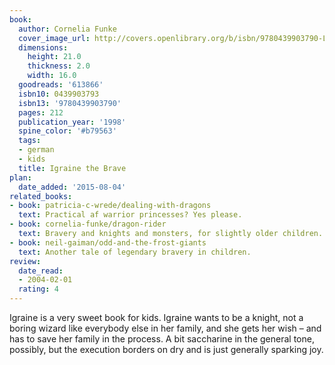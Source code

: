 ```yaml
---
book:
  author: Cornelia Funke
  cover_image_url: http://covers.openlibrary.org/b/isbn/9780439903790-L.jpg
  dimensions:
    height: 21.0
    thickness: 2.0
    width: 16.0
  goodreads: '613866'
  isbn10: 0439903793
  isbn13: '9780439903790'
  pages: 212
  publication_year: '1998'
  spine_color: '#b79563'
  tags:
  - german
  - kids
  title: Igraine the Brave
plan:
  date_added: '2015-08-04'
related_books:
- book: patricia-c-wrede/dealing-with-dragons
  text: Practical af warrior princesses? Yes please.
- book: cornelia-funke/dragon-rider
  text: Bravery and knights and monsters, for slightly older children.
- book: neil-gaiman/odd-and-the-frost-giants
  text: Another tale of legendary bravery in children.
review:
  date_read:
  - 2004-02-01
  rating: 4
---
```


Igraine is a very sweet book for kids. Igraine wants to be a knight, not a boring wizard like everybody else in her
family, and she gets her wish – and has to save her family in the process. A bit saccharine in the general tone,
possibly, but the execution borders on dry and is just generally sparking joy.
